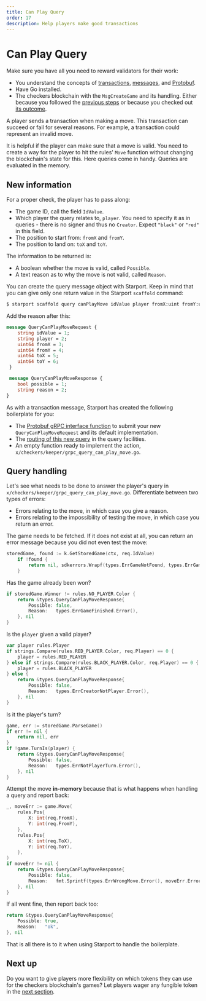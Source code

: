 ```yaml
---
title: Can Play Query
order: 17
description: Help players make good transactions
---
```


# Can Play Query

<HighlightBox type="synopsis">

Make sure you have all you need to reward validators for their work:

* You understand the concepts of [transactions](../3-main-concepts/05-transactions), [messages](../3-main-concepts/07-messages), and [Protobuf](../3-main-concepts/09-protobuf).
* Have Go installed.
* The checkers blockchain with the `MsgCreateGame` and its handling. Either because you followed the [previous steps](./03-starport-05-create-handling) or because you checked out [its outcome](https://github.com/cosmos/b9-checkers-academy-draft/tree/create-game-handler
).

</HighlightBox>

A player sends a transaction when making a move. This transaction can succeed or fail for several reasons. For example, a transaction could represent an invalid move.

It is helpful if the player can make sure that a move is valid. You need to create a way for the player to hit the rules' `Move` function without changing the blockchain's state for this. Here queries come in handy. Queries are evaluated in the memory.

## New information

For a proper check, the player has to pass along:

* The game ID, call the field `IdValue`.
* Which player the query relates to, `player`. You need to specify it as in queries - there is no signer and thus no `Creator`. Expect `"black"` or `"red"` in this field.
* The position to start from: `fromX` and `fromY`.
* The position to land on: `toX` and `toY`.

The information to be returned is:

* A boolean whether the move is valid, called `Possible`.
* A text reason as to why the move is not valid, called `Reason`.

You can create the query message object with Starport. Keep in mind that you can give only one return value in the Starport `scaffold` command:

```sh
$ starport scaffold query canPlayMove idValue player fromX:uint fromY:uint toX:uint toY:uint --module checkers --response possible:bool
```

Add the reason after this:

```protobuf [https://github.com/cosmos/b9-checkers-academy-draft/blob/b53297d8e87e31b1fc7fb839fce527e66a2a0116/proto/checkers/query.proto#L39-L51]
message QueryCanPlayMoveRequest {
    string idValue = 1;
    string player = 2;
    uint64 fromX = 3;
    uint64 fromY = 4;
    uint64 toX = 5;
    uint64 toY = 6;
 }

 message QueryCanPlayMoveResponse {
    bool possible = 1;
    string reason = 2;
}
```

As with a transaction message, Starport has created the following boilerplate for you:

* The [Protobuf gRPC interface function](https://github.com/cosmos/b9-checkers-academy-draft/blob/b53297d8e87e31b1fc7fb839fce527e66a2a0116/proto/checkers/query.proto#L17-L19) to submit your new `QueryCanPlayMoveRequest` and its default implementation.
* The [routing of this new query](https://github.com/cosmos/b9-checkers-academy-draft/blob/b53297d8e87e31b1fc7fb839fce527e66a2a0116/x/checkers/types/query.pb.gw.go#L319-L337) in the query facilities.
* An empty function ready to implement the action, `x/checkers/keeper/grpc_query_can_play_move.go`.

## Query handling

Let's see what needs to be done to answer the player's query in `x/checkers/keeper/grpc_query_can_play_move.go`. Differentiate between two types of errors:

* Errors relating to the move, in which case you give a reason.
* Errors relating to the impossibility of testing the move, in which case you return an error.

The game needs to be fetched. If it does not exist at all, you can return an error message because you did not even test the move:

```go [https://github.com/cosmos/b9-checkers-academy-draft/blob/b53297d8e87e31b1fc7fb839fce527e66a2a0116/x/checkers/keeper/grpc_query_can_play_move.go#L23-L26]
storedGame, found := k.GetStoredGame(ctx, req.IdValue)
    if !found {
        return nil, sdkerrors.Wrapf(types.ErrGameNotFound, types.ErrGameNotFound.Error(), req.IdValue)
    }
```

Has the game already been won?

```go [https://github.com/cosmos/b9-checkers-academy-draft/blob/b53297d8e87e31b1fc7fb839fce527e66a2a0116/x/checkers/keeper/grpc_query_can_play_move.go#L29-L34]
if storedGame.Winner != rules.NO_PLAYER.Color {
    return &types.QueryCanPlayMoveResponse{
        Possible: false,
        Reason:   types.ErrGameFinished.Error(),
    }, nil
}
```

Is the `player` given a valid player?

```go [https://github.com/cosmos/b9-checkers-academy-draft/blob/b53297d8e87e31b1fc7fb839fce527e66a2a0116/x/checkers/keeper/grpc_query_can_play_move.go#L37-L47]
var player rules.Player
if strings.Compare(rules.RED_PLAYER.Color, req.Player) == 0 {
    player = rules.RED_PLAYER
} else if strings.Compare(rules.BLACK_PLAYER.Color, req.Player) == 0 {
    player = rules.BLACK_PLAYER
} else {
    return &types.QueryCanPlayMoveResponse{
        Possible: false,
        Reason:   types.ErrCreatorNotPlayer.Error(),
    }, nil
}
```

Is it the player's turn?

```go [https://github.com/cosmos/b9-checkers-academy-draft/blob/b53297d8e87e31b1fc7fb839fce527e66a2a0116/x/checkers/keeper/grpc_query_can_play_move.go#L50-L59]
game, err := storedGame.ParseGame()
if err != nil {
    return nil, err
}
if !game.TurnIs(player) {
    return &types.QueryCanPlayMoveResponse{
        Possible: false,
        Reason:   types.ErrNotPlayerTurn.Error(),
    }, nil
}
```

Attempt the move **in-memory** because that is what happens when handling a query and report back:

```go [https://github.com/cosmos/b9-checkers-academy-draft/blob/b53297d8e87e31b1fc7fb839fce527e66a2a0116/x/checkers/keeper/grpc_query_can_play_move.go#L62-L77]
_, moveErr := game.Move(
    rules.Pos{
        X: int(req.FromX),
        Y: int(req.FromY),
    },
    rules.Pos{
        X: int(req.ToX),
        Y: int(req.ToY),
    },
)
if moveErr != nil {
    return &types.QueryCanPlayMoveResponse{
        Possible: false,
        Reason:   fmt.Sprintf(types.ErrWrongMove.Error(), moveErr.Error()),
    }, nil
}
```

If all went fine, then report back too:

```go [https://github.com/cosmos/b9-checkers-academy-draft/blob/b53297d8e87e31b1fc7fb839fce527e66a2a0116/x/checkers/keeper/grpc_query_can_play_move.go#L79-L82]
return &types.QueryCanPlayMoveResponse{
    Possible: true,
    Reason:   "ok",
}, nil
```

That is all there is to it when using Starport to handle the boilerplate.

## Next up

Do you want to give players more flexibility on which tokens they can use for the checkers blockchain's games? Let players wager any fungible token in the [next section](03-starport-16-wager-denom).
